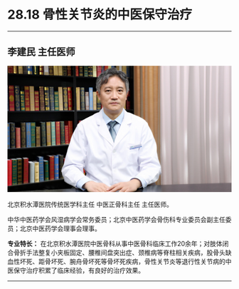 # 28.18 骨性关节炎的中医保守治疗

---

## 李建民 主任医师

![1685683583924](image/c28_018/1685683583924.png)

北京积水潭医院传统医学科主任 中医正骨科主任 主任医师。

中华中医药学会风湿病学会常务委员；北京中医药学会骨伤科专业委员会副主任委员；北京中医药学会理事会理事。

**专业特长：** 在北京积水潭医院中医骨科从事中医骨科临床工作20余年；对肢体闭合骨折手法整复小夹板固定、腰椎间盘突出症、颈椎病等脊柱相关疾病，股骨头缺血性坏死、距骨坏死、腕舟骨坏死等骨坏死疾病，骨性关节炎等退行性关节病的中医保守治疗积累了临床经验，有良好的治疗效果。

---
